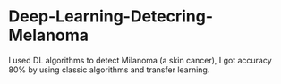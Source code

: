 # Deep-Learning-Detecring-Melanoma
I used DL algorithms to detect Milanoma (a skin cancer), I got accuracy 80% by using classic algorithms and transfer learning.
